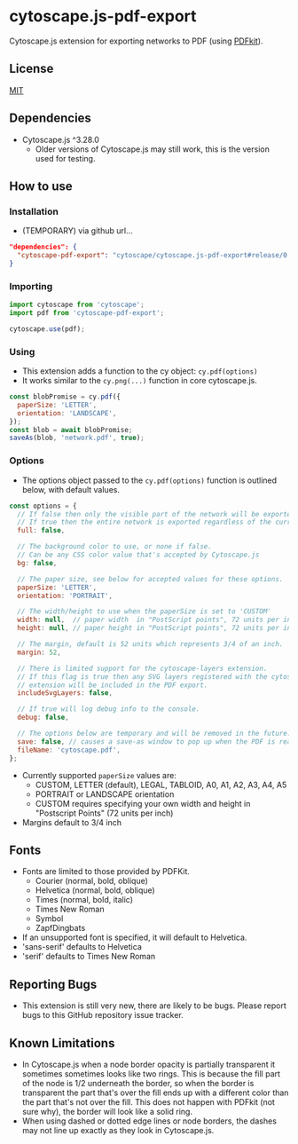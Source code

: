 cytoscape.js-pdf-export
=======================

Cytoscape.js extension for exporting networks to PDF (using [PDFkit](https://github.com/foliojs/pdfkit)).

## License

[MIT](LICENSE)

## Dependencies

* Cytoscape.js ^3.28.0
  * Older versions of Cytoscape.js may still work, this is the version used for testing.

## How to use

### Installation
* (TEMPORARY) via github url...

```json
"dependencies": {
  "cytoscape-pdf-export": "cytoscape/cytoscape.js-pdf-export#release/0.0.2",
}
```

### Importing
```js
import cytoscape from 'cytoscape';
import pdf from 'cytoscape-pdf-export';

cytoscape.use(pdf);
```

### Using

* This extension adds a function to the cy object: `cy.pdf(options)`
* It works similar to the `cy.png(...)` function in core cytoscape.js.

```js
const blobPromise = cy.pdf({
  paperSize: 'LETTER',
  orientation: 'LANDSCAPE',
});
const blob = await blobPromise;
saveAs(blob, 'network.pdf', true);
```

### Options

* The options object passed to the `cy.pdf(options)` function is outlined below, with default values.

```js
const options = {
  // If false then only the visible part of the network will be exported.
  // If true then the entire network is exported regardless of the current zoom/pan.
  full: false, 

  // The background color to use, or none if false. 
  // Can be any CSS color value that's accepted by Cytoscape.js
  bg: false,

  // The paper size, see below for accepted values for these options.
  paperSize: 'LETTER', 
  orientation: 'PORTRAIT',

  // The width/height to use when the paperSize is set to 'CUSTOM'
  width: null,  // paper width  in "PostScript points", 72 units per inch
  height: null, // paper height in "PostScript points", 72 units per inch

  // The margin, default is 52 units which represents 3/4 of an inch.
  margin: 52,

  // There is limited support for the cytoscape-layers extension.
  // If this flag is true then any SVG layers registered with the cytoscape-layers 
  // extension will be included in the PDF export.
  includeSvgLayers: false,

  // If true will log debug info to the console.
  debug: false, 

  // The options below are temporary and will be removed in the future.
  save: false, // causes a save-as window to pop up when the PDF is ready to be downloaded 
  fileName: 'cytoscape.pdf', 
};
```

* Currently supported `paperSize` values are:
  * CUSTOM, LETTER (default), LEGAL, TABLOID, A0, A1, A2, A3, A4, A5
  * PORTRAIT or LANDSCAPE orientation
  * CUSTOM requires specifying your own width and height in "Postscript Points" (72 units per inch)
* Margins default to 3/4 inch

## Fonts

* Fonts are limited to those provided by PDFKit.
  * Courier (normal, bold, oblique)
  * Helvetica (normal, bold, oblique)
  * Times (normal, bold, italic)
  * Times New Roman
  * Symbol
  * ZapfDingbats
* If an unsupported font is specified, it will default to Helvetica.
* 'sans-serif' defaults to Helvetica
* 'serif' defaults to Times New Roman

## Reporting Bugs

* This extension is still very new, there are likely to be bugs. 
  Please report bugs to this GitHub repository issue tracker.

## Known Limitations

* In Cytoscape.js when a node border opacity is partially transparent it sometimes sometimes looks like two rings. 
  This is because the fill part of the node is 1/2 underneath the border, so when the border is transparent the 
  part that's over the fill ends up with a different color than the part that's not over the fill.
  This does not happen with PDFkit (not sure why), the border will look like a solid ring.
* When using dashed or dotted edge lines or node borders, the dashes may not line up exactly as they look in Cytoscape.js.
